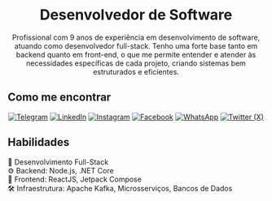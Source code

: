 <h1 align="center">Desenvolvedor de Software</h1>

<p align="center">
    Profissional com 9 anos de experiência em desenvolvimento de software, atuando como desenvolvedor full-stack. Tenho uma forte base tanto em backend quanto em front-end, o que me permite entender e atender às necessidades específicas de cada projeto, criando sistemas bem estruturados e eficientes.
</p>

<h2>Como me encontrar</h2>

<p align="center">
    <a href="https://t.me/isacrodriguesdev" target="_blank"><img src="https://img.shields.io/badge/-Telegram-2CA5E0?style=for-the-badge&logo=telegram&logoColor=white" alt="Telegram"></a>
    <a href="https://www.linkedin.com/in/isacrodriguesdev" target="_blank"><img src="https://img.shields.io/badge/-LinkedIn-%230077B5?style=for-the-badge&logo=linkedin&logoColor=white" alt="LinkedIn"></a>
    <a href="https://www.instagram.com/isacrodriguesdev" target="_blank"><img src="https://img.shields.io/badge/-Instagram-E4405F?style=for-the-badge&logo=instagram&logoColor=white" alt="Instagram"></a>
    <a href="https://www.facebook.com/profile.php?id=100081838982972" target="_blank"><img src="https://img.shields.io/badge/-Facebook-1877F2?style=for-the-badge&logo=facebook&logoColor=white" alt="Facebook"></a>
    <a href="https://wa.me/5562994553917" target="_blank"><img src="https://img.shields.io/badge/-WhatsApp-25D366?style=for-the-badge&logo=whatsapp&logoColor=white" alt="WhatsApp"></a>
    <a href="https://x.com/isacrdev" target="_blank"><img src="https://img.shields.io/badge/X-000?style=for-the-badge&logo=x" alt="Twitter (X)"></a>
</p>

<h2>Habilidades</h2>
<p>
    🚀 Desenvolvimento Full-Stack <br>
    ⚙️ Backend: Node.js, .NET Core<br>
    🎨 Frontend: ReactJS, Jetpack Compose <br>
    🛠️ Infraestrutura: Apache Kafka, Microsserviços, Bancos de Dados <br>
</p>
